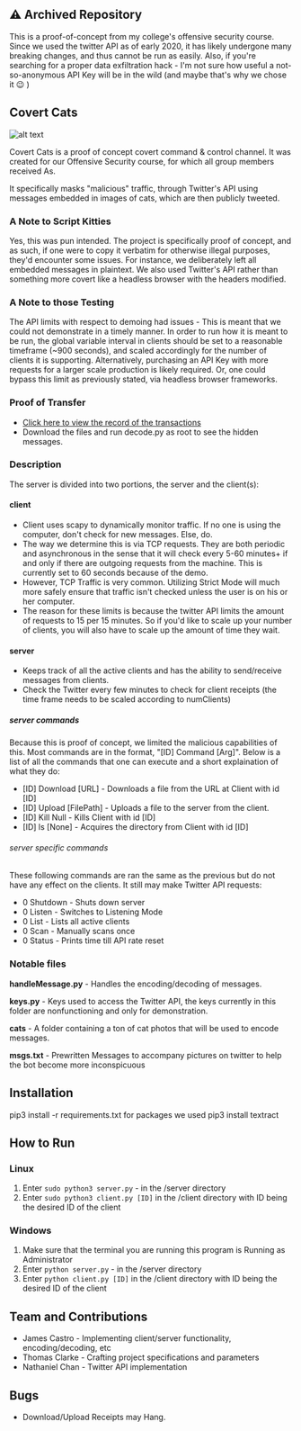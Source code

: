 
## ⚠️ Archived Repository
This is a proof-of-concept from my college's offensive security course. Since we used the twitter API as of early 2020, it has likely undergone many breaking changes, 
and thus cannot be run as easily. Also, if you're searching for a proper data exfiltration hack - I'm not sure how useful a not-so-anonymous API Key will be in the wild 
(and maybe that's why we chose it 😉 )

## Covert Cats

![alt text](cc.png "Data Transmission")

Covert Cats is a proof of concept covert command & control channel. It was created for
our Offensive Security course, for which all group members received As.

It specifically masks "malicious" traffic, through Twitter's API using messages embedded in images of cats, which are then publicly tweeted.

### A Note to Script Kitties
Yes, this was pun intended. The project is specifically proof of concept, and as such, if one were to copy it verbatim for otherwise illegal purposes,
they'd encounter some issues. For instance, we deliberately left all embedded messages in plaintext. We also used Twitter's API rather than something
more covert like a headless browser with the headers modified.

### A Note to those Testing
The API limits with respect to demoing had issues - This is meant that we could not 
demonstrate in a timely manner. In order to run how it is meant to be run, the global variable interval in clients
should be set to a reasonable timeframe (~900 seconds), and scaled accordingly for the number of clients it is
supporting. Alternatively, purchasing an API Key with more requests for a larger scale production is likely required. 
Or, one could bypass this limit as previously stated, via headless browser frameworks.

### Proof of Transfer
* [Click here to view the record of the transactions](https://twitter.com/NateSBU)
* Download the files and run decode.py as root to see the hidden messages.

### Description
The server is divided into two portions, the server and the client(s):


#### client
* Client uses scapy to dynamically monitor traffic. If no one is using the computer, don't check for new messages. Else, do.
* The way we determine this is via TCP requests. They are both periodic and asynchronous in the sense that it will check every 5-60 minutes+ if and only if there are outgoing requests from the machine. This is currently set to 60 seconds because
of the demo.
* However, TCP Traffic is very common. Utilizing Strict Mode will much more safely ensure that traffic isn't checked
unless the user is on his or her computer.
* The reason for these limits is because the twitter API limits the amount of requests to 15 per 15 minutes. So if you'd like to scale up your number of clients, you will also have to scale up the amount of time they wait.

#### server 
* Keeps track of all the active clients and has the ability to send/receive messages from clients.
* Check the Twitter every few minutes to check for client receipts (the time frame needs to be scaled according to numClients)

##### server commands
Because this is proof of concept, we limited the malicious capabilities of this.
Most commands are in the format, "[ID] Command [Arg]". Below is a list of all the commands that one can execute and a short explaination of what they do:
* [ID] Download [URL] - Downloads a file from the URL at Client with id [ID]
* [ID] Upload [FilePath] - Uploads a file to the server from the client.
* [ID] Kill Null - Kills Client with id [ID]
* [ID] ls [None] - Acquires the directory from Client with id [ID]

###### server specific commands
These following commands are ran the same as the previous but do not have any effect on the clients. It still may make Twitter API requests:
* 0 Shutdown - Shuts down server
* 0 Listen - Switches to Listening Mode
* 0 List - Lists all active clients
* 0 Scan - Manually scans once
* 0 Status - Prints time till API rate reset

### Notable files
**handleMessage.py** - Handles the encoding/decoding of messages.

**keys.py** - Keys used to access the Twitter API, the keys currently in this folder are nonfunctioning and only for demonstration.

**cats** - A folder containing a ton of cat photos that will be used to encode messages.

**msgs.txt** - Prewritten Messages to accompany pictures on twitter to help the bot become more inconspicuous

## Installation
pip3 install -r requirements.txt for packages we used
pip3 install textract

## How to Run
### Linux
1. Enter `sudo python3 server.py` - in the /server directory
2. Enter `sudo python3 client.py [ID]` in the /client directory with ID being the desired ID of the client

### Windows 
1. Make sure that the terminal you are running this program is Running as Administrator
2. Enter `python server.py` - in the /server directory
3. Enter `python client.py [ID]` in the /client directory with ID being the desired ID of the client

## Team and Contributions
* James Castro - Implementing client/server functionality, encoding/decoding, etc
* Thomas Clarke - Crafting project specifications and parameters
* Nathaniel Chan - Twitter API implementation 

## Bugs
* Download/Upload Receipts may Hang.

